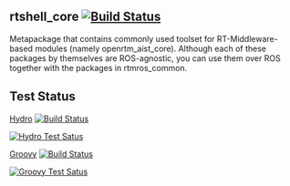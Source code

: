 rtshell_core  [![Build Status](https://travis-ci.org/start-jsk/rtshell_core.png)](https://travis-ci.org/start-jsk/rtshell_core)
--------------

Metapackage that contains commonly used toolset for RT-Middleware-based modules (namely openrtm_aist_core). Although each of these packages by themselves are ROS-agnostic, you can use them over ROS together with the packages in rtmros_common.


Test Status
-----------
[Hydro](http://jenkins.ros.org/job/devel-hydro-rtshell_core/) [![Build Status](http://jenkins.ros.org/job/devel-hydro-rtshell_core/badge/icon)](http://jenkins.ros.org/job/devel-hydro-rtshell_core/)


[![Hydro Test Satus](http://jenkins.ros.org/job/devel-hydro-rtshell_core/test/trend)](http://jenkins.ros.org/job/devel-hydro-rtshell_core/)

[Groovy](http://jenkins.ros.org/job/devel-groovy-rtshell_core/) [![Build Status](http://jenkins.ros.org/job/devel-groovy-rtshell_core/badge/icon)](http://jenkins.ros.org/job/devel-groovy-rtshell_core/)

[![Groovy Test Satus](http://jenkins.ros.org/job/devel-groovy-rtshell_core/test/trend)](http://jenkins.ros.org/job/devel-groovy-rtshell_core/)
